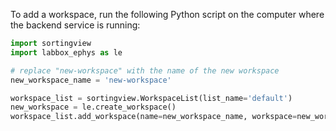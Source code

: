 [//]: # "This file was automatically generated by jinjaroot. Do not edit directly."
To add a workspace, run the following Python script on the computer where the backend service is running:

```python
import sortingview
import labbox_ephys as le

# replace "new-workspace" with the name of the new workspace
new_workspace_name = 'new-workspace'

workspace_list = sortingview.WorkspaceList(list_name='default')
new_workspace = le.create_workspace()
workspace_list.add_workspace(name=new_workspace_name, workspace=new_workspace)
```